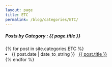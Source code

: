 ```yaml
---
layout: page
title: ETC
permalink: /blog/categories/ETC/
---
```


<h5> Posts by Category : {{ page.title }} </h5>

<div class="card">
{% for post in site.categories.ETC %}
 <li class="category-posts"><span>{{ post.date | date_to_string }}</span> &nbsp; <a href="{{ post.url }}">{{ post.title }}</a></li>
{% endfor %}
</div>
